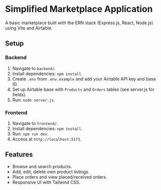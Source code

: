 # Simplified Marketplace Application

A basic marketplace built with the ERN stack (Express.js, React, Node.js) using Vite and Airtable.

## Setup

### Backend
1. Navigate to `backend/`.
2. Install dependencies: `npm install`.
3. Create `.env` from `.env.example` and add your Airtable API key and base ID.
4. Set up Airtable base with `Products` and `Orders` tables (see server.js for fields).
5. Run: `node server.js`.

### Frontend
1. Navigate to `frontend/`.
2. Install dependencies: `npm install`.
3. Run: `npm run dev`.
4. Access at `http://localhost:5173`.

## Features
- Browse and search products.
- Add, edit, delete own product listings.
- Place orders and view placed/received orders.
- Responsive UI with Tailwind CSS.
